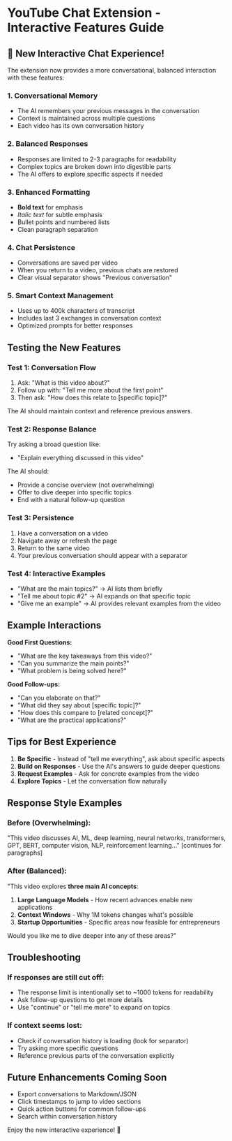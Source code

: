 # YouTube Chat Extension - Interactive Features Guide

## 🎉 New Interactive Chat Experience!

The extension now provides a more conversational, balanced interaction with these features:

### 1. **Conversational Memory** 
- The AI remembers your previous messages in the conversation
- Context is maintained across multiple questions
- Each video has its own conversation history

### 2. **Balanced Responses**
- Responses are limited to 2-3 paragraphs for readability
- Complex topics are broken down into digestible parts
- The AI offers to explore specific aspects if needed

### 3. **Enhanced Formatting**
- **Bold text** for emphasis
- *Italic text* for subtle emphasis
- Bullet points and numbered lists
- Clean paragraph separation

### 4. **Chat Persistence**
- Conversations are saved per video
- When you return to a video, previous chats are restored
- Clear visual separator shows "Previous conversation"

### 5. **Smart Context Management**
- Uses up to 400k characters of transcript
- Includes last 3 exchanges in conversation context
- Optimized prompts for better responses

## Testing the New Features

### Test 1: Conversation Flow
1. Ask: "What is this video about?"
2. Follow up with: "Tell me more about the first point"
3. Then ask: "How does this relate to [specific topic]?"

The AI should maintain context and reference previous answers.

### Test 2: Response Balance
Try asking a broad question like:
- "Explain everything discussed in this video"

The AI should:
- Provide a concise overview (not overwhelming)
- Offer to dive deeper into specific topics
- End with a natural follow-up question

### Test 3: Persistence
1. Have a conversation on a video
2. Navigate away or refresh the page
3. Return to the same video
4. Your previous conversation should appear with a separator

### Test 4: Interactive Examples
- "What are the main topics?" → AI lists them briefly
- "Tell me about topic #2" → AI expands on that specific topic
- "Give me an example" → AI provides relevant examples from the video

## Example Interactions

**Good First Questions:**
- "What are the key takeaways from this video?"
- "Can you summarize the main points?"
- "What problem is being solved here?"

**Good Follow-ups:**
- "Can you elaborate on that?"
- "What did they say about [specific topic]?"
- "How does this compare to [related concept]?"
- "What are the practical applications?"

## Tips for Best Experience

1. **Be Specific** - Instead of "tell me everything", ask about specific aspects
2. **Build on Responses** - Use the AI's answers to guide deeper questions
3. **Request Examples** - Ask for concrete examples from the video
4. **Explore Topics** - Let the conversation flow naturally

## Response Style Examples

### Before (Overwhelming):
"This video discusses AI, ML, deep learning, neural networks, transformers, GPT, BERT, computer vision, NLP, reinforcement learning..." [continues for paragraphs]

### After (Balanced):
"This video explores **three main AI concepts**:

1. **Large Language Models** - How recent advances enable new applications
2. **Context Windows** - Why 1M tokens changes what's possible
3. **Startup Opportunities** - Specific areas now feasible for entrepreneurs

Would you like me to dive deeper into any of these areas?"

## Troubleshooting

### If responses are still cut off:
- The response limit is intentionally set to ~1000 tokens for readability
- Ask follow-up questions to get more details
- Use "continue" or "tell me more" to expand on topics

### If context seems lost:
- Check if conversation history is loading (look for separator)
- Try asking more specific questions
- Reference previous parts of the conversation explicitly

## Future Enhancements Coming Soon
- Export conversations to Markdown/JSON
- Click timestamps to jump to video sections
- Quick action buttons for common follow-ups
- Search within conversation history

Enjoy the new interactive experience! 🚀